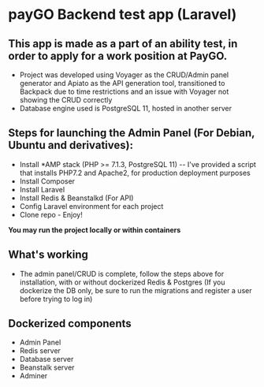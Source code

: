 # payGO Backend test app (Laravel)

## This app is made as a part of an ability test, in order to apply for a work position at PayGO. 

* Project was developed using Voyager as the CRUD/Admin panel generator and Apiato as the API generation tool, transitioned to Backpack due to time restrictions and an issue with Voyager not showing the CRUD correctly
* Database engine used is PostgreSQL 11, hosted in another server

## Steps for launching the Admin Panel (For Debian, Ubuntu and derivatives):

* Install *AMP stack (PHP >= 7.1.3, PostgreSQL 11) -- I've provided a script that installs PHP7.2 and Apache2, for production deployment purposes
* Install Composer
* Install Laravel
* Install Redis & Beanstalkd (For API)
* Config Laravel environment for each project
* Clone repo - Enjoy!

**You may run the project locally or within containers**

## What's working

* The admin panel/CRUD is complete, follow the steps above for installation, with or without dockerized Redis & Postgres (If you dockerize the DB only, be sure to run the migrations and register a user before trying to log in)

## Dockerized components

* Admin Panel
* Redis server
* Database server
* Beanstalk server
* Adminer
